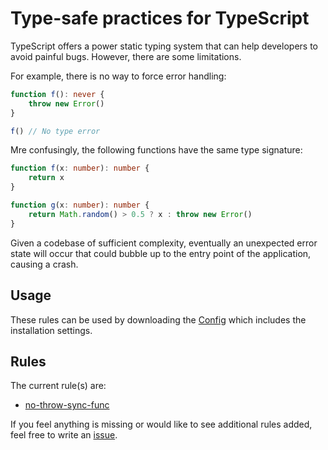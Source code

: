 # Type-safe practices for TypeScript

TypeScript offers a power static typing system that can help developers to avoid painful bugs. However, there are some limitations.

For example, there is no way to force error handling:

```ts
function f(): never {
    throw new Error()
}

f() // No type error
```

Mre confusingly, the following functions have the same type signature:

```ts
function f(x: number): number {
    return x
}

function g(x: number): number {
    return Math.random() > 0.5 ? x : throw new Error()
}
```

Given a codebase of sufficient complexity, eventually an unexpected error state will occur that could bubble up to the entry point of the application, causing a crash.

## Usage

These rules can be used by downloading the [Config](https://github.com/LewisArdern/eslint-config-angular-security) which includes the installation settings.

## Rules

The current rule(s) are:

* [no-throw-sync-func](./docs/rules/no-throw-sync-func.md)

If you feel anything is missing or would like to see additional rules added, feel free to write an [issue](https://github.com/liangyuanruo/eslint-plugin-typesafe/issues).
